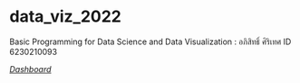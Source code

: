 # data_viz_2022
Basic Programming for Data Science and Data Visualization : อภิสิทธิ์ ศิริเทศ ID 6230210093

*[Dashboard](https://datastudio.google.com/u/0/reporting/e45d8bb5-92ce-4fde-9775-7d1d568d7e6e/page/p_2b4903qotc)*

